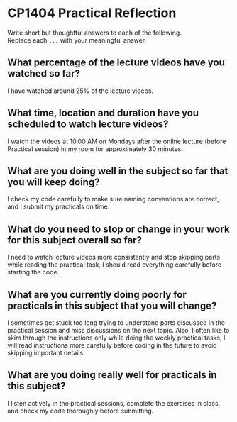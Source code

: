 # CP1404 Practical Reflection

Write short but thoughtful answers to each of the following.  
Replace each `...` with your meaningful answer.

## What percentage of the lecture videos have you watched so far?

I have watched around 25% of the lecture videos.

## What time, location and duration have you scheduled to watch lecture videos?

I watch the videos at 10.00 AM on Mondays after the online lecture (before Practical session) in my room for approximately 30 minutes.

## What are you doing well in the subject so far that you will keep doing?

I check my code carefully to make sure naming conventions are correct, and I submit my practicals on time.

## What do you need to stop or change in your work for this subject overall so far?

I need to watch lecture videos more consistently and stop skipping parts while reading the practical task, I should read everything carefully before starting the code.

## What are you currently doing poorly for practicals in this subject that you will change?

I sometimes get stuck too long trying to understand parts discussed in the practical session and miss discussions on the next topic. Also, I often like to skim through the instructions only while doing the weekly practical tasks, I will read instructions more carefully before coding in the future to avoid skipping important details.

## What are you doing really well for practicals in this subject?

I listen actively in the practical sessions, complete the exercises in class, and check my code thoroughly before submitting.
